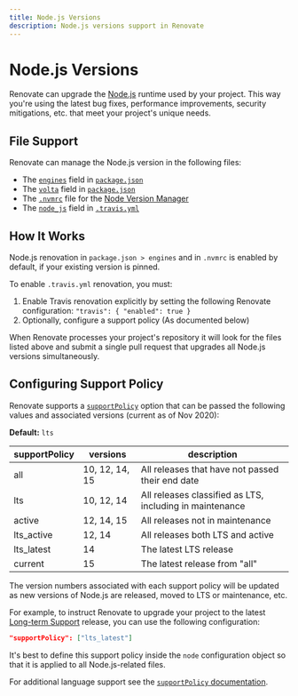 ```yaml
---
title: Node.js Versions
description: Node.js versions support in Renovate
---
```


# Node.js Versions

Renovate can upgrade the [Node.js](https://nodejs.org/en/) runtime used by your project.
This way you're using the latest bug fixes, performance improvements, security mitigations, etc. that meet your project's unique needs.

## File Support

Renovate can manage the Node.js version in the following files:

- The [`engines`](https://docs.npmjs.com/files/package.json#engines) field in [`package.json`](https://docs.npmjs.com/files/package.json)
- The [`volta`](https://docs.volta.sh/guide/understanding#managing-your-project) field in [`package.json`](https://docs.npmjs.com/files/package.json)
- The [`.nvmrc`](https://github.com/creationix/nvm#nvmrc) file for the [Node Version Manager](https://github.com/creationix/nvm)
- The [`node_js`](https://docs.travis-ci.com/user/languages/javascript-with-nodejs/#Specifying-Node.js-versions) field in [`.travis.yml`](https://docs.travis-ci.com/user/customizing-the-build/)

## How It Works

Node.js renovation in `package.json > engines` and in `.nvmrc` is enabled by default, if your existing version is pinned.

To enable `.travis.yml` renovation, you must:

1.  Enable Travis renovation explicitly by setting the following Renovate configuration: `"travis": { "enabled": true }`
2.  Optionally, configure a support policy (As documented below)

When Renovate processes your project's repository it will look for the files listed above and submit a single pull request that upgrades all Node.js versions simultaneously.

## Configuring Support Policy

Renovate supports a [`supportPolicy`](/configuration-options/#supportpolicy) option that can be passed the following values and associated versions (current as of Nov 2020):

**Default:** `lts`

| supportPolicy | versions       | description                                              |
| ------------- | -------------- | -------------------------------------------------------- |
| all           | 10, 12, 14, 15 | All releases that have not passed their end date         |
| lts           | 10, 12, 14     | All releases classified as LTS, including in maintenance |
| active        | 12, 14, 15     | All releases not in maintenance                          |
| lts_active    | 12, 14         | All releases both LTS and active                         |
| lts_latest    | 14             | The latest LTS release                                   |
| current       | 15             | The latest release from "all"                            |

The version numbers associated with each support policy will be updated as new versions of Node.js are released, moved to LTS or maintenance, etc.

For example, to instruct Renovate to upgrade your project to the latest [Long-term Support](https://github.com/nodejs/Release#release-plan) release, you can use the following configuration:

```json
"supportPolicy": ["lts_latest"]
```

It's best to define this support policy inside the `node` configuration object so that it is applied to all Node.js-related files.

For additional language support see the [`supportPolicy` documentation](/configuration-options/#supportpolicy).
